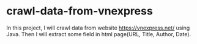 # crawl-data-from-vnexpress
In this project, I will crawl data from website https://vnexpress.net/ using Java. Then I will extract some field in html page(URL, Title, Author, Date).
